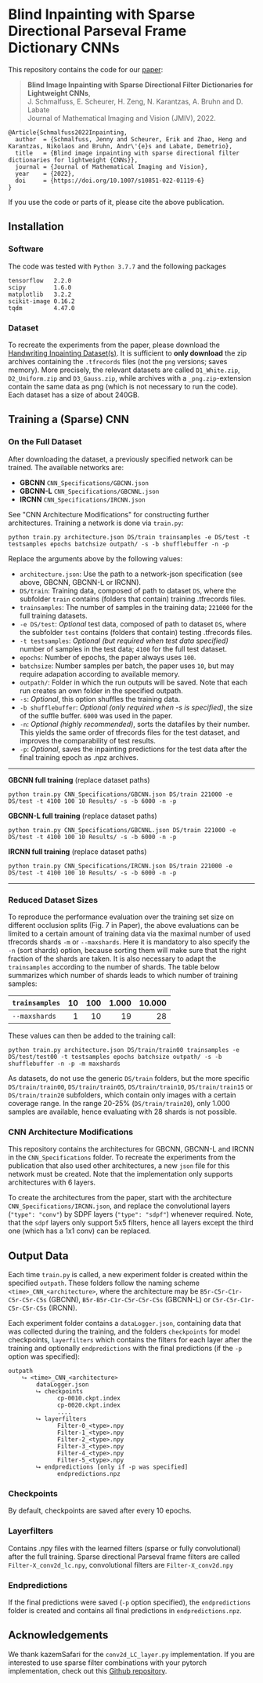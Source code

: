 # Blind Inpainting with Sparse Directional Parseval Frame Dictionary CNNs

This repository contains the code for our [paper](https://arxiv.org/abs/2205.06597):

> **Blind Image Inpainting with Sparse Directional Filter Dictionaries for Lightweight CNNs**,<br>
> J. Schmalfuss, E. Scheurer, H. Zeng, N. Karantzas, A. Bruhn and D. Labate<br>
> Journal of Mathematical Imaging and Vision (JMIV), 2022.

```
@Article{Schmalfuss2022Inpainting,
  author  = {Schmalfuss, Jenny and Scheurer, Erik and Zhao, Heng and Karantzas, Nikolaos and Bruhn, Andr\'{e}s and Labate, Demetrio},
  title   = {Blind image inpainting with sparse directional filter dictionaries for lightweight {CNNs}},
  journal = {Journal of Mathematical Imaging and Vision},
  year    = {2022},
  doi     = {https://doi.org/10.1007/s10851-022-01119-6}
}
```

If you use the code or parts of it, please cite the above publication.


## Installation

### Software

The code was tested with `Python 3.7.7` and the following packages

```
tensorflow   2.2.0
scipy        1.6.0
matplotlib   3.2.2
scikit-image 0.16.2
tqdm         4.47.0
```

### Dataset

To recreate the experiments from the paper, please download the [Handwriting Inpainting Dataset(s)](https://darus.uni-stuttgart.de/dataset.xhtml?persistentId=doi:10.18419/darus-2886).
It is sufficient to **only download** the zip archives containing the `.tfrecords` files (not the `png` versions; saves memory). More precisely, the relevant datasets are called `D1_White.zip`, `D2_Uniform.zip` and `D3_Gauss.zip`, while archives with a `_png.zip`-extension contain the same data as png (which is not necessary to run the code).
Each dataset has a size of about 240GB.



## Training a (Sparse) CNN


### On the Full Dataset

After downloading the dataset, a previously specified network can be trained. The available networks are:

* **GBCNN** `CNN_Specifications/GBCNN.json`
* **GBCNN-L** `CNN_Specifications/GBCNNL.json`
* **IRCNN** `CNN_Specifications/IRCNN.json`

See "CNN Architecture Modifications" for constructing further architectures.
Training a network is done via `train.py`:

```
python train.py architecture.json DS/train trainsamples -e DS/test -t testsamples epochs batchsize outpath/ -s -b shufflebuffer -n -p
```

Replace the arguments above by the following values:

* `architecture.json`: Use the path to a network-json specification (see above, GBCNN, GBCNN-L or IRCNN).
* `DS/train`: Training data, composed of path to dataset `DS`, where the subfolder `train` contains (folders that contain) training .tfrecords files.
* `trainsamples`: The number of samples in the training data; `221000` for the full training datasets.
* `-e DS/test`: *Optional* test data, composed of path to dataset `DS`, where the subfolder `test` contains (folders that contain) testing .tfrecords files.
* `-t testsamples`: *Optional (but required when test data specified)* number of samples in the test data; `4100` for the full test dataset.
* `epochs`: Number of epochs, the paper always uses `100`.
* `batchsize`: Number samples per batch, the paper uses `10`, but may require adapation according to available memory.
* `outpath/`: Folder in which the run outputs will be saved. Note that each run creates an own folder in the specified outpath.
* `-s`: *Optional*, this option shuffles the training data.
* `-b shufflebuffer`: *Optional (only required when -s is specified)*, the size of the suffle buffer. `6000` was used in the paper.
* `-n`: *Optional (highly recommended)*, sorts the datafiles by their number. This yields the same order of tfrecords files for the test dataset, and improves the comparability of test results.
* `-p`: *Optional*, saves the inpainting predictions for the test data after the final training epoch as .npz archives.


-----------------------------

**GBCNN full training** (replace dataset paths)

```
python train.py CNN_Specifications/GBCNN.json DS/train 221000 -e DS/test -t 4100 100 10 Results/ -s -b 6000 -n -p
```

**GBCNN-L full training** (replace dataset paths)

```
python train.py CNN_Specifications/GBCNNL.json DS/train 221000 -e DS/test -t 4100 100 10 Results/ -s -b 6000 -n -p
```

**IRCNN full training** (replace dataset paths)

```
python train.py CNN_Specifications/IRCNN.json DS/train 221000 -e DS/test -t 4100 100 10 Results/ -s -b 6000 -n -p
```
-----------------------------

### Reduced Dataset Sizes

To reproduce the performance evaluation over the training set size on different occlusion splits (Fig. 7 in Paper), the above evaluations can be limited to a certain amount of training data via the maximal number of used tfrecords shards `-m` or `--maxshards`.
Here it is mandatory to also specify the `-n` (sort shards) option, because sorting them will make sure that the right fraction of the shards are taken.
It is also necessary to adapt the `trainsamples` according to the number of shards.
The table below summarizes which number of shards leads to which number of training samples:


| `trainsamples`  | 10 | 100 | 1.000 | 10.000 |
|:--------------- | --:| ---:| -----:| ------:|
| `--maxshards`   |  1 |  10 |    19 |     28 |


These values can then be added to the training call:

```
python train.py architecture.json DS/train/train00 trainsamples -e DS/test/test00 -t testsamples epochs batchsize outpath/ -s -b shufflebuffer -n -p -m maxshards
```


As datasets, do not use the generic `DS/train` folders, but the more specific `DS/train/train00`, `DS/train/train05`, `DS/train/train10`, `DS/train/train15` or `DS/train/train20` subfolders, which contain only images with a certain coverage range. In the range 20-25% (`DS/train/train20`), only 1.000 samples are available, hence evaluating with 28 shards is not possible.



### CNN Architecture Modifications

This repository contains the architectures for GBCNN, GBCNN-L and IRCNN in the `CNN_Specifications` folder.
To recreate the experiments from the publication that also used other architectures, a new `json` file for this network must be created. Note that the implementation only supports architectures with 6 layers.

To create the architectures from the paper, start with the architecture `CNN_Specifications/IRCNN.json`, and replace the convolutional layers (`"type": "conv"`) by SDPF layers (`"type": "sdpf"`) whenever required.
Note, that the `sdpf` layers only support 5x5 filters, hence all layers except the third one (which has a 1x1 conv) can be replaced.


## Output Data

Each time `train.py` is called, a new experiment folder is created within the specified `outpath`.
These folders follow the naming scheme `<time>_CNN_<architecture>`, where the architecture may be `B5r-C5r-C1r-C5r-C5r-C5s` (GBCNN), `B5r-B5r-C1r-C5r-C5r-C5s` (GBCNN-L) or `C5r-C5r-C1r-C5r-C5r-C5s` (IRCNN).

Each experiment folder contains a `dataLogger.json`, containing data that was collected during the training, and the folders `checkpoints` for model checkpoints, `layerfilters` which contains the filters for each layer after the training and optionally `endpredictions` with the final predictions (if the `-p` option was specified):

```
outpath
    ⮡ <time>_CNN_<architecture>
        dataLogger.json
        ⮡ checkpoints
              cp-0010.ckpt.index
              cp-0020.ckpt.index
              ....
        ⮡ layerfilters
              Filter-0_<type>.npy
              Filter-1_<type>.npy
              Filter-2_<type>.npy
              Filter-3_<type>.npy
              Filter-4_<type>.npy
              Filter-5_<type>.npy
        ⮡ endpredictions [only if -p was specified]
              endpredictions.npz
```

### Checkpoints

By default, checkpoints are saved after every 10 epochs.

### Layerfilters

Contains .npy files with the learned filters (sparse or fully convolutional) after the full training.
Sparse directional Parseval frame filters are called `Filter-X_conv2d_lc.npy`, convolutional filters are `Filter-X_conv2d.npy`

### Endpredictions

If the final predictions were saved (`-p` option specified), the `endpredictions` folder is created and contains all final predictions in `endpredictions.npz`.



## Acknowledgements

We thank kazemSafari for the `conv2d_LC_layer.py` implementation. 
If you are interested to use sparse filter combinations with your pytorch implementation, check out this [Github repository](https://github.com/kazemSafari/convrf/tree/master/convrf).
